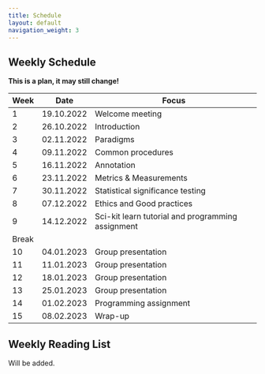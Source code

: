 ```yaml
---
title: Schedule
layout: default
navigation_weight: 3
---
```


## Weekly Schedule

**This is a plan, it may still change!**

|Week| Date | Focus    |  
|----|----------|----------|
| 1 |19.10.2022 | Welcome meeting |
| 2 |26.10.2022 | Introduction | 
| 3 |02.11.2022 | Paradigms | 
| 4 |09.11.2022 | Common procedures |
| 5 |16.11.2022 | Annotation | 
| 6 |23.11.2022 | Metrics & Measurements | 
| 7 |30.11.2022 | Statistical significance testing  |
| 8 |07.12.2022 | Ethics and Good practices |
| 9 |14.12.2022 | Sci-kit learn tutorial and programming assignment | 
| Break |  |  |   
| 10 |04.01.2023 | Group presentation |  
| 11 |11.01.2023 | Group presentation |  
| 12 |18.01.2023 | Group presentation |  
| 13 |25.01.2023 | Group presentation |
| 14 |01.02.2023 | Programming assignment |  
| 15 |08.02.2023 | Wrap-up |  


## Weekly Reading List

Will be added.
